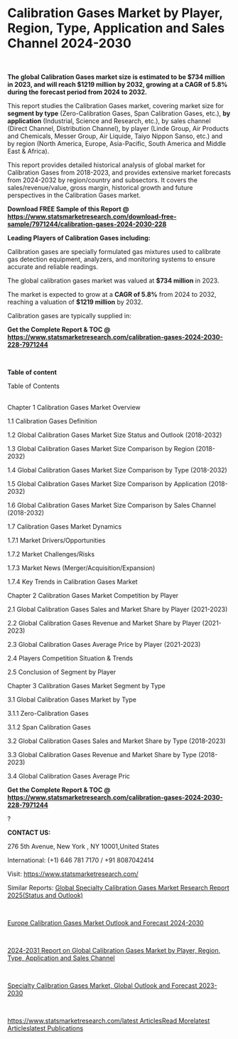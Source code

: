 <h1>Calibration Gases Market by Player, Region, Type, Application and Sales Channel 2024-2030</h1><br/><p><strong>The global Calibration Gases market size is estimated to be $734 million in 2023, and will reach $1219 million by 2032, growing at a <strong>CAGR</strong> of 5.8% during the forecast period from 2024 to 2032.</strong></p>
 
 
 
 <p>This report studies the Calibration Gases market, covering market size for <strong>segment by type</strong> (Zero-Calibration Gases, Span Calibration Gases, etc.), <strong>by application</strong> (Industrial, Science and Research, etc.), by sales channel (Direct Channel, Distribution Channel), by player (Linde Group, Air Products and Chemicals, Messer Group, Air Liquide, Taiyo Nippon Sanso, etc.) and by region (North America, Europe, Asia-Pacific, South America and Middle East & Africa).</p>
 
 
 
 <p>This report provides detailed historical analysis of global market for Calibration Gases from 2018-2023, and provides extensive market forecasts from 2024-2032 by region/country and subsectors. It covers the sales/revenue/value, gross margin, historical growth and future perspectives in the Calibration Gases market.</p>
 
 
 
 <p><strong>Download FREE Sample of this Report @ <a href="https://www.statsmarketresearch.com/download-free-sample/7971244/calibration-gases-2024-2030-228">https://www.statsmarketresearch.com/download-free-sample/7971244/calibration-gases-2024-2030-228</a></strong></p>
 
 
 
 <p><strong>Leading Players of Calibration Gases including:</strong></p>
 
 
 
 <p>Calibration gases are specially formulated gas mixtures used to calibrate gas detection equipment, analyzers, and monitoring systems to ensure accurate and reliable readings.</p>
 
 
 
 <p>The global calibration gases market was valued at <strong>$734 million</strong> in 2023.</p>
 
 
 
 <p>The market is expected to grow at a <strong><strong>CAGR</strong> of 5.8%</strong> from 2024 to 2032, reaching a valuation of <strong>$1219 million</strong> by 2032.</p>
 
 
 
 <p>Calibration gases are typically supplied in:</p>
 
 
 
 <div><b>Get the Complete Report & TOC @ <a href="https://www.statsmarketresearch.com/calibration-gases-2024-2030-228-7971244">https://www.statsmarketresearch.com/calibration-gases-2024-2030-228-7971244</a></b></div>
 
 
 
 <p><br />
 
 <b>Table of content</b></p>
 
 
 
 <p>Table of Contents<br />
 
 <br />
 
 Chapter 1 Calibration Gases Market Overview<br />
 
 1.1 Calibration Gases Definition<br />
 
 1.2 Global Calibration Gases Market Size Status and Outlook (2018-2032)<br />
 
 1.3 Global Calibration Gases Market Size Comparison by Region (2018-2032)<br />
 
 1.4 Global Calibration Gases Market Size Comparison by Type (2018-2032)<br />
 
 1.5 Global Calibration Gases Market Size Comparison by Application (2018-2032)<br />
 
 1.6 Global Calibration Gases Market Size Comparison by Sales Channel (2018-2032)<br />
 
 1.7 Calibration Gases Market Dynamics<br />
 
 1.7.1 Market Drivers/Opportunities<br />
 
 1.7.2 Market Challenges/Risks<br />
 
 1.7.3 Market News (Merger/Acquisition/Expansion)<br />
 
 1.7.4 Key Trends in Calibration Gases Market<br />
 
 Chapter 2 Calibration Gases Market Competition by Player<br />
 
 2.1 Global Calibration Gases Sales and Market Share by Player (2021-2023)<br />
 
 2.2 Global Calibration Gases Revenue and Market Share by Player (2021-2023)<br />
 
 2.3 Global Calibration Gases Average Price by Player (2021-2023)<br />
 
 2.4 Players Competition Situation & Trends<br />
 
 2.5 Conclusion of Segment by Player<br />
 
 Chapter 3 Calibration Gases Market Segment by Type<br />
 
 3.1 Global Calibration Gases Market by Type<br />
 
 3.1.1 Zero-Calibration Gases<br />
 
 3.1.2 Span Calibration Gases<br />
 
 3.2 Global Calibration Gases Sales and Market Share by Type (2018-2023)<br />
 
 3.3 Global Calibration Gases Revenue and Market Share by Type (2018-2023)<br />
 
 3.4 Global Calibration Gases Average Pric</p>
 
 
 
 <div><b>Get the Complete Report & TOC @ <a href="https://www.statsmarketresearch.com/calibration-gases-2024-2030-228-7971244">https://www.statsmarketresearch.com/calibration-gases-2024-2030-228-7971244</a></b></div>
 
 
 
 <p>? </p>
 
 
 
 <p><b>CONTACT US:</b><br />
 
 276 5th Avenue, New York , NY 10001,United States<br />
 
 International: (+1) 646 781 7170 / +91 8087042414<br />
 
 Visit: <a href="https://www.statsmarketresearch.com/">https://www.statsmarketresearch.com/</a><br />
 
 Similar Reports: <a href="https://www.statsmarketresearch.com/calibration-gases-2024-2030-228-7971244">Global Specialty Calibration Gases Market Research Report 2025(Status and Outlook)</a><br />
 
 <br />
 
 <a href="https://www.statsmarketresearch.com/calibration-gases-2024-2030-228-7971244">Europe Calibration Gases Market Outlook and Forecast 2024-2030</a><br />
 
 <br />
 
 <a href="https://www.statsmarketresearch.com/calibration-gases-2024-2030-228-7971244">2024-2031 Report on Global Calibration Gases Market by Player, Region, Type, Application and Sales Channel</a><br />
 
 <br />
 
 <a href="https://www.statsmarketresearch.com/calibration-gases-2024-2030-228-7971244">Specialty Calibration Gases Market, Global Outlook and Forecast 2023-2030</a><br />
 
 <br />
 
 <a href="https://gyeongbokgung.com">https://www.statsmarketresearch.com/</a><a href="https://hallyeomaritime.com">latest Articles</a><a href="https://jingwansa.com">Read More</a><a href="https://nguoiviet.jp/">latest Articles</a><a href="https://www.intelmarketresearch.com/">latest Publications</a></p>